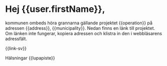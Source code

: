 # Hej {{user.firstName}},

kommunen ombeds h&ouml;ra grannarna g&auml;llande projektet {{operation}} p&aring; adressen {{address}}, {{municipality}}. Nedan finns en l&auml;nk till projektet. Om l&auml;nken inte fungerar, kopiera adressen och klistra in den i webbl&auml;sarens adressf&auml;lt.

{{link-sv}}

H&auml;lsningar
{{lupapiste}}